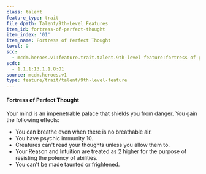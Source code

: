 ```yaml
---
class: talent
feature_type: trait
file_dpath: Talent/9th-Level Features
item_id: fortress-of-perfect-thought
item_index: '01'
item_name: Fortress of Perfect Thought
level: 9
scc:
  - mcdm.heroes.v1:feature.trait.talent.9th-level-feature:fortress-of-perfect-thought
scdc:
  - 1.1.1:13.1.1.8:01
source: mcdm.heroes.v1
type: feature/trait/talent/9th-level-feature
---
```


#### Fortress of Perfect Thought

Your mind is an impenetrable palace that shields you from danger. You gain the following effects:

- You can breathe even when there is no breathable air.
- You have psychic immunity 10.
- Creatures can't read your thoughts unless you allow them to.
- Your Reason and Intuition are treated as 2 higher for the purpose of resisting the potency of abilities.
- You can't be made taunted or frightened.
